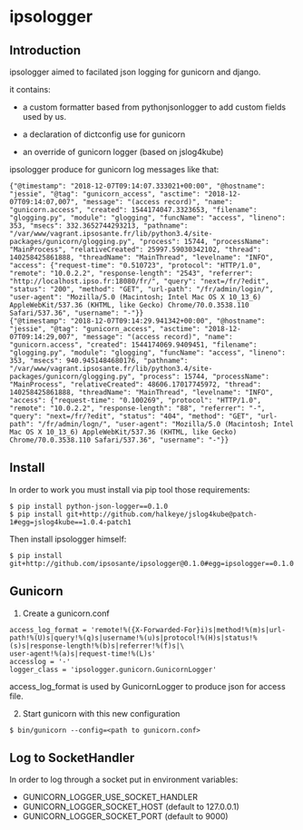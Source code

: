 # ipsologger

## Introduction

ipsologger aimed to facilated json logging for gunicorn and django.

it contains:

  * a custom formatter based from pythonjsonlogger to add custom fields used by us.

  * a declaration of dictconfig use for gunicorn

  * an override of gunicorn logger (based on jslog4kube)

ipsologger produce for gunicorn log messages like that:

 ```
 {"@timestamp": "2018-12-07T09:14:07.333021+00:00", "@hostname": "jessie", "@tag": "gunicorn_access", "asctime": "2018-12-07T09:14:07,007", "message": "(access record)", "name": "gunicorn.access", "created": 1544174047.3323653, "filename": "glogging.py", "module": "glogging", "funcName": "access", "lineno": 353, "msecs": 332.3652744293213, "pathname": "/var/www/vagrant.ipsosante.fr/lib/python3.4/site-packages/gunicorn/glogging.py", "process": 15744, "processName": "MainProcess", "relativeCreated": 25997.59030342102, "thread": 140258425861888, "threadName": "MainThread", "levelname": "INFO", "access": {"request-time": "0.510723", "protocol": "HTTP/1.0", "remote": "10.0.2.2", "response-length": "2543", "referrer": "http://localhost.ipso.fr:18080/fr/", "query": "next=/fr/?edit", "status": "200", "method": "GET", "url-path": "/fr/admin/login/", "user-agent": "Mozilla/5.0 (Macintosh; Intel Mac OS X 10_13_6) AppleWebKit/537.36 (KHTML, like Gecko) Chrome/70.0.3538.110 Safari/537.36", "username": "-"}}
{"@timestamp": "2018-12-07T09:14:29.941342+00:00", "@hostname": "jessie", "@tag": "gunicorn_access", "asctime": "2018-12-07T09:14:29,007", "message": "(access record)", "name": "gunicorn.access", "created": 1544174069.9409451, "filename": "glogging.py", "module": "glogging", "funcName": "access", "lineno": 353, "msecs": 940.9451484680176, "pathname": "/var/www/vagrant.ipsosante.fr/lib/python3.4/site-packages/gunicorn/glogging.py", "process": 15744, "processName": "MainProcess", "relativeCreated": 48606.17017745972, "thread": 140258425861888, "threadName": "MainThread", "levelname": "INFO", "access": {"request-time": "0.100269", "protocol": "HTTP/1.0", "remote": "10.0.2.2", "response-length": "88", "referrer": "-", "query": "next=/fr/?edit", "status": "404", "method": "GET", "url-path": "/fr/admin/logn/", "user-agent": "Mozilla/5.0 (Macintosh; Intel Mac OS X 10_13_6) AppleWebKit/537.36 (KHTML, like Gecko) Chrome/70.0.3538.110 Safari/537.36", "username": "-"}}
```

## Install

In order to work you must install via pip tool those requirements:

```shell
$ pip install python-json-logger==0.1.0
$ pip install git+http://github.com/halkeye/jslog4kube@patch-1#egg=jslog4kube==1.0.4-patch1
```

Then install ipsologger himself:

```shell
$ pip install git+http://github.com/ipsosante/ipsologger@0.1.0#egg=ipsologger==0.1.0
```

## Gunicorn

1. Create a gunicorn.conf

```
access_log_format = 'remote!%({X-Forwarded-For}i)s|method!%(m)s|url-path!%(U)s|query!%(q)s|username!%(u)s|protocol!%(H)s|status!%(s)s|response-length!%(b)s|referrer!%(f)s|\
user-agent!%(a)s|request-time!%(L)s'
accesslog = '-'
logger_class = 'ipsologger.gunicorn.GunicornLogger'
```

access_log_format is used by GunicornLogger to produce json for access file.

2. Start gunicorn with this new configuration

```shell
$ bin/gunicorn --config=<path to gunicorn.conf>
```

## Log to SocketHandler

In order to log through a socket put in environment variables:

* GUNICORN_LOGGER_USE_SOCKET_HANDLER
* GUNICORN_LOGGER_SOCKET_HOST (default to 127.0.0.1)
* GUNICORN_LOGGER_SOCKET_PORT (default to 9000)
